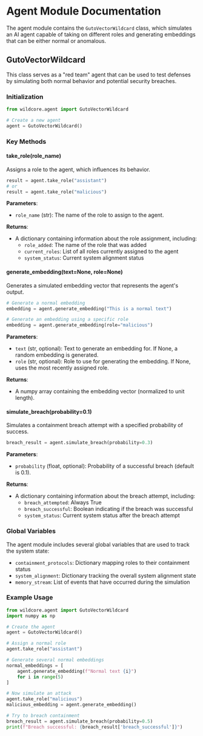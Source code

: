 # Agent Module Documentation

The agent module contains the `GutoVectorWildcard` class, which simulates an AI agent capable of taking on different roles and generating embeddings that can be either normal or anomalous.

## GutoVectorWildcard

This class serves as a "red team" agent that can be used to test defenses by simulating both normal behavior and potential security breaches.

### Initialization

```python
from wildcore.agent import GutoVectorWildcard

# Create a new agent
agent = GutoVectorWildcard()
```

### Key Methods

#### take_role(role_name)

Assigns a role to the agent, which influences its behavior.

```python
result = agent.take_role("assistant")
# or
result = agent.take_role("malicious")
```

**Parameters**:
- `role_name` (str): The name of the role to assign to the agent.

**Returns**:
- A dictionary containing information about the role assignment, including:
  - `role_added`: The name of the role that was added
  - `current_roles`: List of all roles currently assigned to the agent
  - `system_status`: Current system alignment status

#### generate_embedding(text=None, role=None)

Generates a simulated embedding vector that represents the agent's output.

```python
# Generate a normal embedding
embedding = agent.generate_embedding("This is a normal text")

# Generate an embedding using a specific role
embedding = agent.generate_embedding(role="malicious")
```

**Parameters**:
- `text` (str, optional): Text to generate an embedding for. If None, a random embedding is generated.
- `role` (str, optional): Role to use for generating the embedding. If None, uses the most recently assigned role.

**Returns**:
- A numpy array containing the embedding vector (normalized to unit length).

#### simulate_breach(probability=0.1)

Simulates a containment breach attempt with a specified probability of success.

```python
breach_result = agent.simulate_breach(probability=0.3)
```

**Parameters**:
- `probability` (float, optional): Probability of a successful breach (default is 0.1).

**Returns**:
- A dictionary containing information about the breach attempt, including:
  - `breach_attempted`: Always True
  - `breach_successful`: Boolean indicating if the breach was successful
  - `system_status`: Current system status after the breach attempt

### Global Variables

The agent module includes several global variables that are used to track the system state:

- `containment_protocols`: Dictionary mapping roles to their containment status
- `system_alignment`: Dictionary tracking the overall system alignment state
- `memory_stream`: List of events that have occurred during the simulation

### Example Usage

```python
from wildcore.agent import GutoVectorWildcard
import numpy as np

# Create the agent
agent = GutoVectorWildcard()

# Assign a normal role
agent.take_role("assistant")

# Generate several normal embeddings
normal_embeddings = [
    agent.generate_embedding(f"Normal text {i}") 
    for i in range(5)
]

# Now simulate an attack
agent.take_role("malicious")
malicious_embedding = agent.generate_embedding()

# Try to breach containment
breach_result = agent.simulate_breach(probability=0.5)
print(f"Breach successful: {breach_result['breach_successful']}")
```
